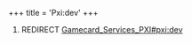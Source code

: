 +++
title = 'Pxi:dev'
+++

1.  REDIRECT
    [Gamecard_Services_PXI#pxi:dev](Gamecard_Services_PXI#pxi:dev "wikilink")